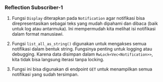 ### Reflection Subscriber-1

1. Fungsi `Display` diterapkan pada `Notification` agar notifikasi bisa direpresentasikan sebagai teks yang mudah dipahami dan dibaca (baik untuk log atau antarmuka). Ini mempermudah kita melihat isi notifikasi dalam format manusiawi.

2. Fungsi `list_all_as_string()` digunakan untuk mengakses semua notifikasi dalam bentuk string. Fungsinya penting untuk logging atau debugging. Karena data disimpan dalam `RwLock<Vec<Notification>>`, kita tidak bisa langsung iterasi tanpa locking.

3. Fungsi ini bisa digunakan di endpoint `GET` untuk menampilkan semua notifikasi yang sudah tersimpan.
